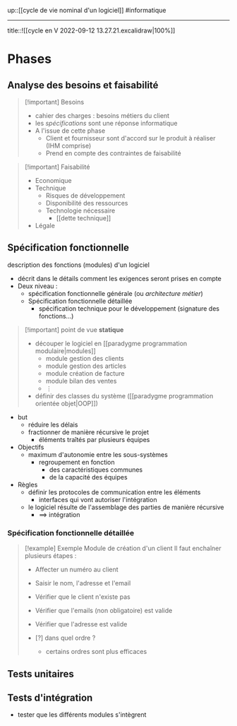 up::[[cycle de vie nominal d'un logiciel]]
#informatique

---

title::![[cycle en V 2022-09-12 13.27.21.excalidraw|100%]]

# Phases

## Analyse des besoins et faisabilité
> [!important] Besoins
>  - cahier des charges : besoins métiers du client
>  - les _spécifications_ sont une réponse informatique
>  - A l'issue de cette phase
>      - Client et fournisseur sont d'accord sur le produit à réaliser (IHM comprise)
>      - Prend en compte des contraintes de faisabilité

> [!important] Faisabilité
>  - Economique
>  - Technique
>      - Risques de développement
>      - Disponibilité des ressources
>      - Technologie nécessaire
>          - [[dette technique]]
>  - Légale

## Spécification fonctionnelle
description des fonctions (modules) d'un logiciel
 - décrit dans le détails comment les exigences seront prises en compte
 - Deux niveau :
     - spécification fonctionnelle générale (ou _architecture métier_)
     - Spécification fonctionnelle détaillée
         - spécification technique pour le développement (signature des fonctions...)

> [!important] point de vue **statique**
>  - découper le logiciel en [[paradygme programmation modulaire|modules]]
>      - module gestion des clients
>      - module gestion des articles
>      - module création de facture
>      - module bilan des ventes
>      - $\vdots$
>  - définir des classes du système ([[paradygme programmation orientée objet|OOP]])

 - but 
     - réduire les délais
     - fractionner de manière récursive le projet
         - éléments traîtés par plusieurs équipes
 - Objectifs
     - maximum d'autonomie entre les sous-systèmes
         - regroupement en fonction
             - des caractéristiques communes
             - de la capacité des équipes
 - Règles
     - définir les protocoles de communication entre les éléments
         - interfaces qui vont autoriser l'intégration
     - le logiciel résulte de l'assemblage des parties de manière récursive
         - ==> intégration

### Spécification fonctionnelle détaillée

> [!example] Exemple
> Module de création d'un client
> Il faut enchaîner plusieurs étapes :
>  - Affecter un numéro au client
>  - Saisir le nom, l'adresse et l'email
>  - Vérifier que le client n'existe pas
>  - Vérifier que l'emails (non obligatoire) est valide
>  - Vérifier que l'adresse est valide
>
> - [?] dans quel ordre ?
>     - certains ordres sont plus efficaces

## Tests unitaires


## Tests d'intégration
 - tester que les différents modules s'intègrent

